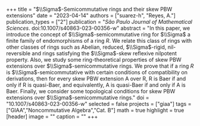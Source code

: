 +++
title = "$\\Sigma$-Semicommutative rings and their skew PBW extensions"
date = "2023-04-14"
authors = ["suarez-h", "Reyes, A."]
publication_types = ["2"]
publication = "*São Paulo Journal of Mathematical Sciences*. doi:10.1007/s40863-023-00356-w"
abstract = "In this paper, we introduce the concept of $\\Sigma$-semicommutative ring for $\\Sigma$ a finite family of endomorphisms of a ring $R$. We relate this class of rings with other classes of rings such as Abelian, reduced, $\\Sigma$-rigid, nil-reversible and rings satisfying the $\\Sigma$-skew reflexive nilpotent property. Also, we study some ring-theoretical properties of skew PBW extensions over $\\Sigma$-semicommutative rings. We prove that if a ring $R$ is $\\Sigma$-semicommutative with certain conditions of compatibility on derivations, then for every skew PBW extension A over R, R is Baer if and only if R is quasi-Baer, and equivalently, A is quasi-Baer if and only if A is Baer. Finally, we consider some topological conditions for skew PBW extensions over $\\Sigma$-semicommutative rings."
doi = "10.1007/s40863-023-00356-w"
selected = false
projects = ["giaa"]
tags = ["GIAA","Noncommutative Algebra","Cat. B"]
math = true
highlight = true
[header]
image = ""
caption = ""
+++
